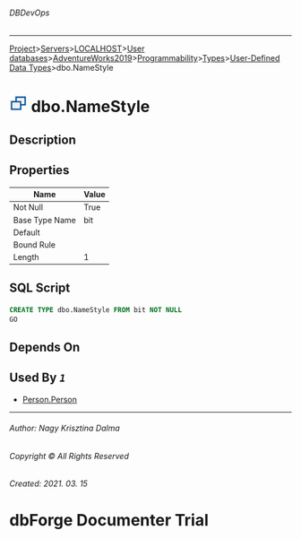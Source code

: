 ###### DBDevOps
___
[Project](../../../../../../../startpage.md)>[Servers](../../../../../../Servers.md)>[LOCALHOST](../../../../../LOCALHOST.md)>[User databases](../../../../UserDatabases.md)>[AdventureWorks2019](../../../AdventureWorks2019.md)>[Programmability](../../Programmability.md)>[Types](../Types.md)>[User-Defined Data Types](UserDefinedDataTypes.md)>dbo.NameStyle


# ![logo](../../../../../../../Images/usertype.svg) dbo.NameStyle

## <a name="#Description"></a>Description
> 
## <a name="#Properties"></a>Properties
|Name|Value|
|---|---|
|Not Null|True|
|Base Type Name|bit|
|Default||
|Bound Rule||
|Length|1|


## <a name="#SqlScript"></a>SQL Script
```SQL
CREATE TYPE dbo.NameStyle FROM bit NOT NULL
GO
```

## <a name="#DependsOn"></a>Depends On


## <a name="#UsedBy"></a>Used By _`1`_
- [Person.Person](../../../Tables/Person.Person.md)


___
###### Author: Nagy Krisztina Dalma
###### Copyright © All Rights Reserved
###### Created: 2021. 03. 15

# dbForge Documenter Trial